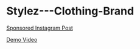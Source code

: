 # Stylez---Clothing-Brand
[Sponsored Instagram Post](https://www.instagram.com/p/CysmVSMSKnI/?igshid=MzRlODBiNWFlZA==)

[Demo Video](https://drive.google.com/file/d/1e3J36woQwAepUtetPgTTPOA_Ckvjh54w/view?usp=sharing)
